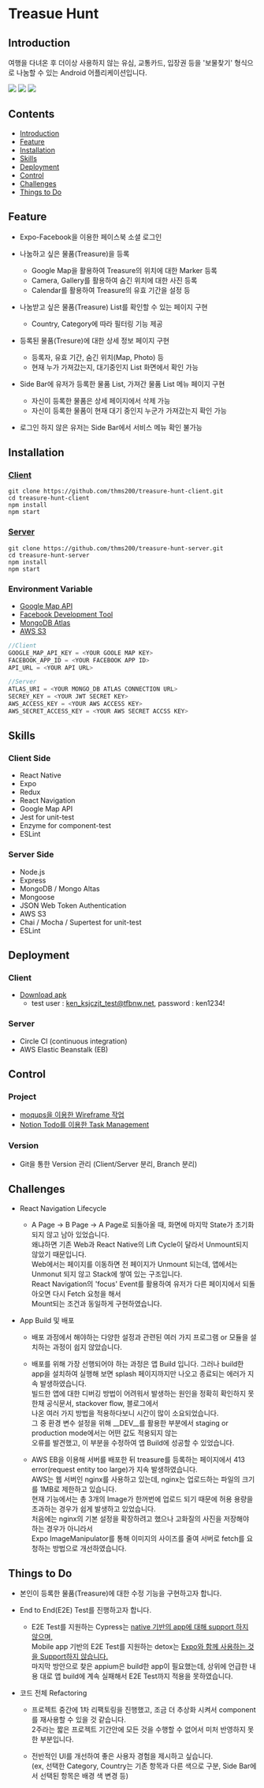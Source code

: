 # Treasue Hunt

## Introduction

여행을 다녀온 후 더이상 사용하지 않는 유심, 교통카드, 입장권 등을 '보물찾기' 형식으로 나눔할 수 있는 Android 어플리케이션입니다.

<div>
<img src="https://user-images.githubusercontent.com/48754671/79684777-f49a7c80-826e-11ea-80ca-fdc122dd5cbe.gif" />
<img src="https://user-images.githubusercontent.com/48754671/79684811-37f4eb00-826f-11ea-8ae1-b3eb688a7f20.gif" />
<img src="https://user-images.githubusercontent.com/48754671/79685026-98385c80-8270-11ea-83d5-791fae248129.gif" />
</div>


## Contents

* [Introduction](https://github.com/thms200/treasure-hunt-server#introduction)
* [Feature](https://github.com/thms200/treasure-hunt-server#feature)
* [Installation](https://github.com/thms200/treasure-hunt-server#installation)
* [Skills](https://github.com/thms200/treasure-hunt-server#skills)
* [Deployment](https://github.com/thms200/treasure-hunt-server#deployment)
* [Control](https://github.com/thms200/treasure-hunt-server#control)
* [Challenges](https://github.com/thms200/treasure-hunt-server#challenges)
* [Things to Do](https://github.com/thms200/treasure-hunt-server#things-to-do)


## Feature

* Expo-Facebook을 이용한 페이스북 소셜 로그인

* 나눔하고 싶은 물품(Treasure)을 등록
  - Google Map을 활용하여 Treasure의 위치에 대한 Marker 등록
  - Camera, Gallery를 활용하여 숨긴 위치에 대한 사진 등록
  - Calendar를 활용하여 Treasure의 유효 기간을 설정 등

* 나눔받고 싶은 물품(Treasure) List를 확인할 수 있는 페이지 구현
  - Country, Category에 따라 필터링 기능 제공

* 등록된 물품(Tresure)에 대한 상세 정보 페이지 구현
  - 등록자, 유효 기간, 숨긴 위치(Map, Photo) 등
  - 현재 누가 가져갔는지, 대기중인지 List 화면에서 확인 가능

* Side Bar에 유저가 등록한 물품 List, 가져간 물품 List 메뉴 페이지 구현
  - 자신이 등록한 물품은 상세 페이지에서 삭제 가능
  - 자신이 등록한 물품이 현재 대기 중인지 누군가 가져갔는지 확인 가능

* 로그인 하지 않은 유저는 Side Bar에서 서비스 메뉴 확인 불가능


## Installation

### [Client](https://github.com/thms200/treasure-hunt-client)
```
git clone https://github.com/thms200/treasure-hunt-client.git
cd treasure-hunt-client
npm install
npm start
```
### [Server](https://github.com/thms200/treasure-hunt-server)
```
git clone https://github.com/thms200/treasure-hunt-server.git
cd treasure-hunt-server
npm install
npm start
```
### Environment Variable
* [Google Map API](https://cloud.google.com/maps-platform?hl=ko)
* [Facebook Development Tool](https://developers.facebook.com/?no_redirect=1)
* [MongoDB Atlas](https://www.mongodb.com/cloud/atlas)
* [AWS S3](https://aws.amazon.com/ko/s3/)

```Javascript
//Client
GOOGLE_MAP_API_KEY = <YOUR GOOLE MAP KEY>
FACEBOOK_APP_ID = <YOUR FACEBOOK APP ID>
API_URL = <YOUR API URL>
```
```Javascript
//Server
ATLAS_URI = <YOUR MONGO_DB ATLAS CONNECTION URL>
SECREY_KEY = <YOUR JWT SECRET KEY>
AWS_ACCESS_KEY = <YOUR AWS ACCESS KEY>
AWS_SECRET_ACCESS_KEY = <YOUR AWS SECRET ACCSS KEY>
```


## Skills

### Client Side

* React Native
* Expo
* Redux
* React Navigation
* Google Map API
* Jest for unit-test
* Enzyme for component-test
* ESLint

### Server Side

 * Node.js
 * Express
 * MongoDB / Mongo Altas
 * Mongoose
 * JSON Web Token Authentication
 * AWS S3
 * Chai / Mocha / Supertest for unit-test
 * ESLint


## Deployment

### Client
* [Download apk](https://drive.google.com/open?id=1q8cBekyx3GrfTzwyRdbkS1QdjfFSg_iq)
  * test user : ken_ksjczjt_test@tfbnw.net, password : ken1234! 

### Server
* Circle CI (continuous integration)
* AWS Elastic Beanstalk (EB)


## Control

### Project
* [moqups을 이용한 Wireframe 작업](https://app.moqups.com/XVR8rDTtv7/view/page/ae8fe8eb0?ui=0&fit_width=1)
* [Notion Todo를 이용한 Task Management](https://www.notion.so/23d7f29e6672407899e75027ed136480?v=c6915c23b4cb4a8799dd0fcd0e42ed76)

### Version
* Git을 통한 Version 관리 (Client/Server 분리, Branch 분리)


## Challenges
 * React Navigation Lifecycle
   - A Page -> B Page -> A Page로 되돌아올 때, 화면에 마지막 State가 초기화 되지 않고 남아 있었습니다. \
     왜냐하면 기존 Web과 React Native의 Lift Cycle이 달라서 Unmount되지 않았기 때문입니다. \
     Web에서는 페이지를 이동하면 전 페이지가 Unmount 되는데, 앱에서는 Unmonut 되지 않고 Stack에 쌓여 있는 구조입니다.\
     React Navigation의 'focus' Event를 활용하여 유저가 다른 페이지에서 되돌아오면 다시 Fetch 요청을 해서 \
     Mount되는 조건과 동일하게 구현하였습니다.

 * App Build 및 배포
   - 배포 과정에서 해야하는 다양한 설정과 관련된 여러 가지 프로그램 or 모듈을 설치하는 과정이 쉽지 않았습니다. 
  
   - 배포를 위해 가장 선행되어야 하는 과정은 앱 Build 입니다. 
     그러나 build한 app을 설치하여 실행해 보면 splash 페이지까지만 나오고 종료되는 에러가 지속 발생하였습니다. \
     빌드한 앱에 대한 디버깅 방법이 어려워서 발생하는 원인을 정확히 확인하지 못한채 공식문서, stackover flow, 블로그에서 \
     나온 여러 가지 방법을 적용하다보니 시간이 많이 소요되었습니다. \
     그 중 환경 변수 설정을 위해 __DEV__를 활용한 부분에서 staging or production mode에서는 어떤 값도 적용되지 않는 \
     오류를 발견했고, 이 부분을 수정하여 앱 Build에 성공할 수 있었습니다.

   - AWS EB을 이용해 서버를 배포한 뒤 treasure를 등록하는 페이지에서 413 error(request entity too large)가 지속 발생하였습니다.\
     AWS는 웹 서버인 nginx를 사용하고 있는데, nginx는 업로드하는 파일의 크기를 1MB로 제한하고 있습니다. \
     현재 기능에서는 총 3개의 Image가 한꺼번에 업로드 되기 때문에 허용 용량을 초과하는 경우가 쉽게 발생하고 있었습니다. \
     처음에는 nginx의 기본 설정을 확장하려고 했으나 고화질의 사진을 저장해야 하는 경우가 아니라서 \
     Expo ImageManipulator를 통해 이미지의 사이즈를 줄여 서버로 fetch를 요청하는 방법으로 개선하였습니다.



## Things to Do
* 본인이 등록한 물품(Treasure)에 대한 수정 기능을 구현하고자 합니다.

* End to End(E2E) Test를 진행하고자 합니다.
  - E2E Test를 지원하는 Cypress는 [native 기반의 app에 대해 support 하지 않으며,](https://docs.cypress.io/faq/questions/general-questions-faq.html#Do-you-support-native-mobile-app) \
    Mobile app 기반의 E2E Test를 지원하는 detox는 [Expo와 함께 사용하는 것을 Support하지 않습니다.](https://github.com/wix/Detox/blob/master/docs/Guide.Expo.md) \
    마지막 방안으로 찾은 appium은 build한 app이 필요했는데, 상위에 언급한 내용 대로 앱 build에 계속 실패해서 E2E Test까지 적용을 못하였습니다.
  
* 코드 전체 Refactoring
  - 프로젝트 중간에 1차 리팩토링을 진행했고, 조금 더 추상화 시켜서 component를 재사용할 수 있을 것 같습니다. \
    2주라는 짧은 프로젝트 기간안에 모든 것을 수행할 수 없어서 미처 반영하지 못한 부분입니다.

  - 전반적인 UI를 개선하여 좋은 사용자 경험을 제시하고 싶습니다. \
    (ex, 선택한 Category, Country는 기존 항목과 다른 색으로 구분, Side Bar에서 선택된 항목은 배경 색 변경 등)
